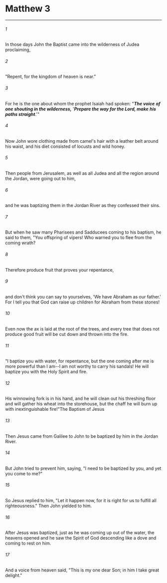 # Matthew 3
***



###### 1 
In those days John the Baptist came into the wilderness of Judea proclaiming, 

###### 2 
"Repent, for the kingdom of heaven is near." 

###### 3 
For he is the one about whom the prophet Isaiah had spoken: "**_The voice_** **_of one shouting in the wilderness,_** '**_Prepare the way for the Lord, make_** **_his paths straight_**.'" 

###### 4 
Now John wore clothing made from camel's hair with a leather belt around his waist, and his diet consisted of locusts and wild honey. 

###### 5 
Then people from Jerusalem, as well as all Judea and all the region around the Jordan, were going out to him, 

###### 6 
and he was baptizing them in the Jordan River as they confessed their sins. 

###### 7 
But when he saw many Pharisees and Sadducees coming to his baptism, he said to them, "You offspring of vipers! Who warned you to flee from the coming wrath? 

###### 8 
Therefore produce fruit that proves your repentance, 

###### 9 
and don't think you can say to yourselves, 'We have Abraham as our father.' For I tell you that God can raise up children for Abraham from these stones! 

###### 10 
Even now the ax is laid at the root of the trees, and every tree that does not produce good fruit will be cut down and thrown into the fire. 

###### 11 
"I baptize you with water, for repentance, but the one coming after me is more powerful than I am--I am not worthy to carry his sandals! He will baptize you with the Holy Spirit and fire. 

###### 12 
His winnowing fork is in his hand, and he will clean out his threshing floor and will gather his wheat into the storehouse, but the chaff he will burn up with inextinguishable fire!"The Baptism of Jesus 

###### 13 
Then Jesus came from Galilee to John to be baptized by him in the Jordan River. 

###### 14 
But John tried to prevent him, saying, "I need to be baptized by you, and yet you come to me?" 

###### 15 
So Jesus replied to him, "Let it happen now, for it is right for us to fulfill all righteousness." Then John yielded to him. 

###### 16 
After Jesus was baptized, just as he was coming up out of the water, the heavens opened and he saw the Spirit of God descending like a dove and coming to rest on him. 

###### 17 
And a voice from heaven said, "This is my one dear Son; in him I take great delight."
